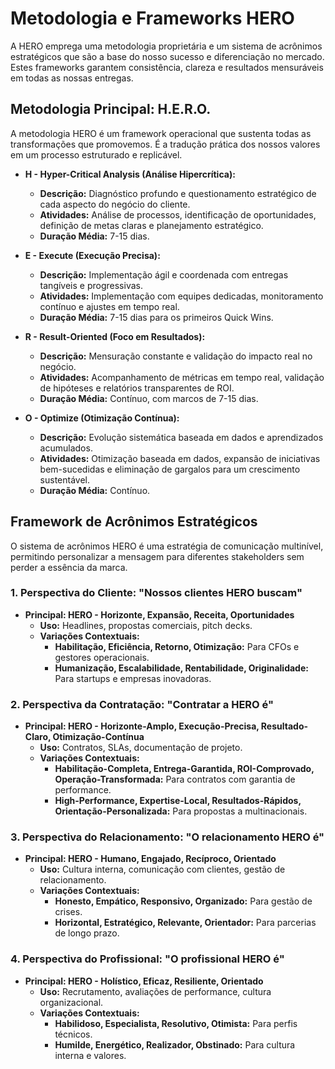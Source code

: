 # Metodologia e Frameworks HERO

A HERO emprega uma metodologia proprietária e um sistema de acrônimos estratégicos que são a base do nosso sucesso e diferenciação no mercado. Estes frameworks garantem consistência, clareza e resultados mensuráveis em todas as nossas entregas.

## Metodologia Principal: H.E.R.O.

A metodologia HERO é um framework operacional que sustenta todas as transformações que promovemos. É a tradução prática dos nossos valores em um processo estruturado e replicável.

*   **H - Hyper-Critical Analysis (Análise Hipercrítica):**
    *   **Descrição:** Diagnóstico profundo e questionamento estratégico de cada aspecto do negócio do cliente.
    *   **Atividades:** Análise de processos, identificação de oportunidades, definição de metas claras e planejamento estratégico.
    *   **Duração Média:** 7-15 dias.

*   **E - Execute (Execução Precisa):**
    *   **Descrição:** Implementação ágil e coordenada com entregas tangíveis e progressivas.
    *   **Atividades:** Implementação com equipes dedicadas, monitoramento contínuo e ajustes em tempo real.
    *   **Duração Média:** 7-15 dias para os primeiros Quick Wins.

*   **R - Result-Oriented (Foco em Resultados):**
    *   **Descrição:** Mensuração constante e validação do impacto real no negócio.
    *   **Atividades:** Acompanhamento de métricas em tempo real, validação de hipóteses e relatórios transparentes de ROI.
    *   **Duração Média:** Contínuo, com marcos de 7-15 dias.

*   **O - Optimize (Otimização Contínua):**
    *   **Descrição:** Evolução sistemática baseada em dados e aprendizados acumulados.
    *   **Atividades:** Otimização baseada em dados, expansão de iniciativas bem-sucedidas e eliminação de gargalos para um crescimento sustentável.
    *   **Duração Média:** Contínuo.

## Framework de Acrônimos Estratégicos

O sistema de acrônimos HERO é uma estratégia de comunicação multinível, permitindo personalizar a mensagem para diferentes stakeholders sem perder a essência da marca.

### 1. Perspectiva do Cliente: "Nossos clientes HERO buscam"

*   **Principal: HERO - Horizonte, Expansão, Receita, Oportunidades**
    *   **Uso:** Headlines, propostas comerciais, pitch decks.
    *   **Variações Contextuais:**
        *   **Habilitação, Eficiência, Retorno, Otimização:** Para CFOs e gestores operacionais.
        *   **Humanização, Escalabilidade, Rentabilidade, Originalidade:** Para startups e empresas inovadoras.

### 2. Perspectiva da Contratação: "Contratar a HERO é"

*   **Principal: HERO - Horizonte-Amplo, Execução-Precisa, Resultado-Claro, Otimização-Contínua**
    *   **Uso:** Contratos, SLAs, documentação de projeto.
    *   **Variações Contextuais:**
        *   **Habilitação-Completa, Entrega-Garantida, ROI-Comprovado, Operação-Transformada:** Para contratos com garantia de performance.
        *   **High-Performance, Expertise-Local, Resultados-Rápidos, Orientação-Personalizada:** Para propostas a multinacionais.

### 3. Perspectiva do Relacionamento: "O relacionamento HERO é"

*   **Principal: HERO - Humano, Engajado, Recíproco, Orientado**
    *   **Uso:** Cultura interna, comunicação com clientes, gestão de relacionamento.
    *   **Variações Contextuais:**
        *   **Honesto, Empático, Responsivo, Organizado:** Para gestão de crises.
        *   **Horizontal, Estratégico, Relevante, Orientador:** Para parcerias de longo prazo.

### 4. Perspectiva do Profissional: "O profissional HERO é"

*   **Principal: HERO - Holístico, Eficaz, Resiliente, Orientado**
    *   **Uso:** Recrutamento, avaliações de performance, cultura organizacional.
    *   **Variações Contextuais:**
        *   **Habilidoso, Especialista, Resolutivo, Otimista:** Para perfis técnicos.
        *   **Humilde, Energético, Realizador, Obstinado:** Para cultura interna e valores.
